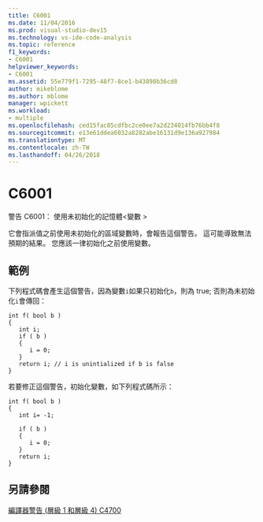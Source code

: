 ```yaml
---
title: C6001
ms.date: 11/04/2016
ms.prod: visual-studio-dev15
ms.technology: vs-ide-code-analysis
ms.topic: reference
f1_keywords:
- C6001
helpviewer_keywords:
- C6001
ms.assetid: 55e779f1-7295-48f7-8ce1-b43898b36cd8
author: mikeblome
ms.author: mblome
manager: wpickett
ms.workload:
- multiple
ms.openlocfilehash: ced15fac85cdfbc2ce0ee7a2d234014fb76bb4f8
ms.sourcegitcommit: e13e61ddea6032a8282abe16131d9e136a927984
ms.translationtype: MT
ms.contentlocale: zh-TW
ms.lasthandoff: 04/26/2018
---
```

# <a name="c6001"></a>C6001
警告 C6001： 使用未初始化的記憶體\<變數 >

 它會指派值之前使用未初始化的區域變數時，會報告這個警告。 這可能導致無法預期的結果。 您應該一律初始化之前使用變數。

## <a name="example"></a>範例
 下列程式碼會產生這個警告，因為變數`i`如果只初始化`b`，則為 true; 否則為未初始化`i`會傳回：

```
int f( bool b )
{
   int i;
   if ( b )
   {
      i = 0;
   }
   return i; // i is unintialized if b is false
}
```

 若要修正這個警告，初始化變數，如下列程式碼所示：

```
int f( bool b )
{
   int i= -1;

   if ( b )
   {
      i = 0;
   }
   return i;
}
```

## <a name="see-also"></a>另請參閱
 [編譯器警告 (層級 1 和層級 4) C4700](/cpp/error-messages/compiler-warnings/compiler-warning-level-1-and-level-4-c4700)